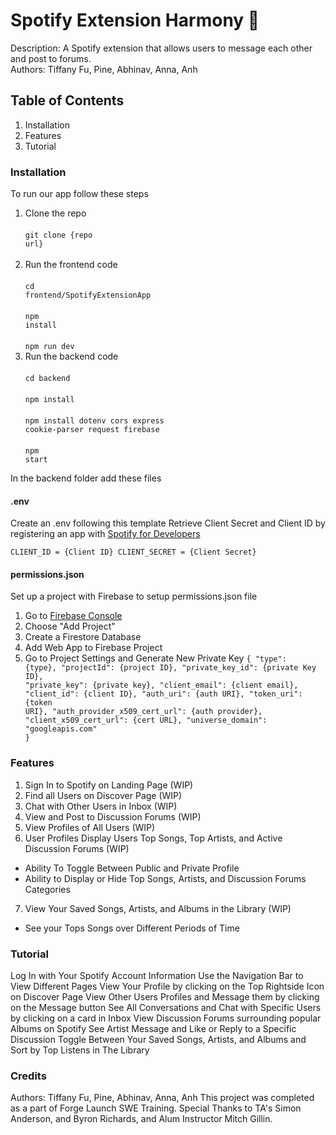 # Spotify Extension Harmony 🎵
Description: A Spotify extension that allows users to message each other and post to forums. <br>
Authors: Tiffany Fu, Pine, Abhinav, Anna, Anh

## Table of Contents
1. Installation
2. Features
3. Tutorial

### Installation
To run our app follow these steps

1. Clone the repo<br></br>
<code>git clone {repo url}</code><br></br>
2. Run the frontend code<br></br>
<code>cd frontend/SpotifyExtensionApp</code><br></br>
<code>npm install</code><br></br>
<code>npm run dev</code>
2. Run the backend code <br></br>
<code>cd backend</code><br></br>
<code>npm install</code><br></br>
<code>npm install dotenv cors express cookie-parser request firebase</code><br></br>
<code>npm start</code>

In the backend folder add these files
#### .env
Create an .env following this template
Retrieve Client Secret and Client ID by registering an app with 
<a href="https://developer.spotify.com/documentation/web-api/tutorials/getting-started#create-an-app">
Spotify for Developers </a>

<code>CLIENT_ID = {Client ID}
CLIENT_SECRET = {Client Secret}
</code>

#### permissions.json
Set up a project with Firebase to setup permissions.json file
1. Go to <a href=https://console.firebase.google.com/>Firebase Console </a>
2. Choose "Add Project"
3. Create a Firestore Database
4. Add Web App to Firebase Project
5. Go to Project Settings and Generate New Private Key
<code>{
    "type": {type},
    "projectId": {project ID},
    "private_key_id": {private Key ID},
    "private_key": {private key},
    "client_email": {client email},
    "client_id": {client ID},
    "auth_uri": {auth URI},
    "token_uri": {token URI},
    "auth_provider_x509_cert_url": {auth provider},
    "client_x509_cert_url": {cert URL},
    "universe_domain": "googleapis.com"
}</code>

### Features
1. Sign In to Spotify on Landing Page (WIP)
2. Find all Users on Discover Page (WIP)
3. Chat with Other Users in Inbox (WIP)
4. View and Post to Discussion Forums (WIP)
5. View Profiles of All Users (WIP)
6. User Profiles Display Users Top Songs, Top Artists, and Active Discussion Forums (WIP)
- Ability To Toggle Between Public and Private Profile
- Ability to Display or Hide Top Songs, Artists, and Discussion Forums Categories
7. View Your Saved Songs, Artists, and Albums in the Library (WIP)
- See your Tops Songs over Different Periods of Time

### Tutorial
Log In with Your Spotify Account Information
Use the Navigation Bar to View Different Pages
View Your Profile by clicking on the Top Rightside Icon on Discover Page
View Other Users Profiles and Message them by clicking on the Message button
See All Conversations and Chat with Specific Users by clicking on a card in Inbox
View Discussion Forums surrounding popular Albums on Spotify
See Artist Message and Like or Reply to a Specific Discussion
Toggle Between Your Saved Songs, Artists, and Albums and Sort by Top Listens in The Library

### Credits
Authors: Tiffany Fu, Pine, Abhinav, Anna, Anh
This project was completed as a part of Forge Launch SWE Training. Special Thanks to TA's Simon Anderson, and Byron Richards, and Alum Instructor Mitch Gillin. 
